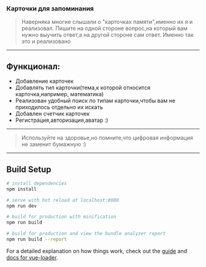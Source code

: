 ### Карточки для запоминания
> Наверняка многие слышали о "карточках памяти",именно их я и реализовал.
Пишите на одной стороне вопрос,на который вам нужно выучить ответ,а на другой стороне сам ответ.
Именно так это и реализовано
***
## Функционал:
- Добавление карточек
- Добавлять тип карточки(тема,к которой относится карточка,например, математика)
- Реализован удобный поиск по типам карточки,чтобы вам не приходилось отдельно их искать
- Добавлен счетчик карточек
- Регистрация,авторизация,аватар :)
***
> Используйте на здоровье,но помните,что цифровая информация не заменит бумажную :)
***
## Build Setup
``` bash
# install dependencies
npm install

# serve with hot reload at localhost:8080
npm run dev

# build for production with minification
npm run build

# build for production and view the bundle analyzer report
npm run build --report
```
For a detailed explanation on how things work, check out the [guide](http://vuejs-templates.github.io/webpack/) and [docs for vue-loader](http://vuejs.github.io/vue-loader).

